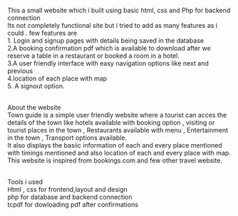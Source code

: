 This a small website which i built using basic html, css and Php for backend connection
<br> 
Its not completely functional site but i tried to add as many features as i could . few features are 
<br>1. Login and signup pages with details being saved in the database
<br>2.A booking confirmation pdf which is available to download after we reserve a table in a restaurant or booked a room in a hotel.
<br>3.A user friendly interface with easy navigation options like next and previous
<br>4.location of each place with map 
<br>5. A signout option.

<br>About the website 
<br>Town guide is a simple user friendly website  where a tourist can acces the details of the town like hotels available with booking option , visiting or tourist places in the town , Restaurants available with menu , Entertainment in the town , Transport options available.
<br>It also displays the basiic information of each and every place mentioned with timings  mentioned and also location of each and every place with map.
<br> This website is inspired from bookings.com and few other travel website.

<br>Tools i used 
<br>Html , css for frontend,layout and design
<br>php for database and backend connection
<br>tcpdf for dowloading pdf after confirmations
